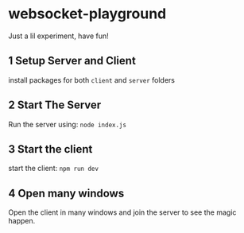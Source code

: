 # websocket-playground
Just a lil experiment, have fun!

## 1 Setup Server and Client
install packages for both ```client``` and ```server``` folders


## 2 Start The Server
Run the server using: ```node index.js```

## 3 Start the client
start the client: ```npm run dev```

## 4 Open many windows
Open the client in many windows and join the server to see the  magic happen.

